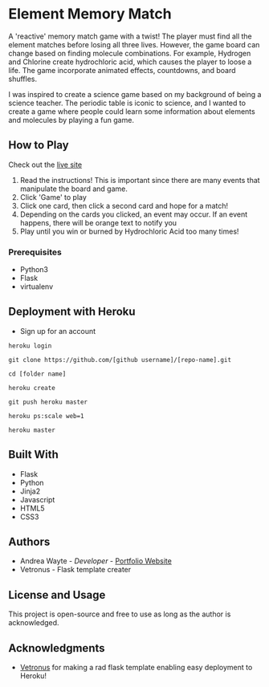 # Element Memory Match

 A 'reactive' memory match game with a twist! The player must find all the element matches before losing all three lives. However, the game board can change based on finding molecule combinations. For example, Hydrogen and Chlorine create hydrochloric acid, which causes the player to loose a life. The game incorporate animated effects, countdowns, and board shuffles.
 
 I was inspired to create a science game based on my background of being a science teacher. The periodic table is iconic to science, and I wanted to create a game where people could learn some information about elements and molecules by playing a fun game.

## How to Play

Check out the [live site](https://memorymatch-flask.herokuapp.com/)

1. Read the instructions! This is important since there are many events that manipulate the board and game.
2. Click 'Game' to play
3. Click one card, then click a second card and hope for a match!
4. Depending on the cards you clicked, an event may occur. If an event happens, there will be orange text to notify you
5. Play until you win or burned by Hydrochloric Acid too many times!

### Prerequisites

* Python3
* Flask
* virtualenv

## Deployment with Heroku 

* Sign up for an account
```
heroku login
``` 
```
git clone https://github.com/[github username]/[repo-name].git
``` 
```
cd [folder name]
```
```
heroku create
```
```
git push heroku master
```
```
heroku ps:scale web=1
```
```
heroku master
```

## Built With

* Flask
* Python
* Jinja2
* Javascript
* HTML5
* CSS3


## Authors

* Andrea Wayte - *Developer* - [Portfolio Website](http://www.andreawayte.com)
* Vetronus - Flask template creater 

## License and Usage

This project is open-source and free to use as long as the author is acknowledged.  

## Acknowledgments

* [Vetronus](https://github.com/Vetronus/heroku-flask-template) for making a rad flask template enabling easy deployment to Heroku!

